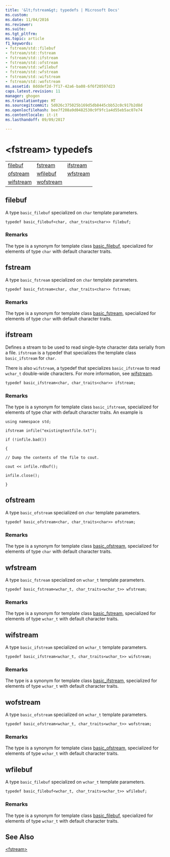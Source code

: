 ```yaml
---
title: '&lt;fstream&gt; typedefs | Microsoft Docs'
ms.custom: 
ms.date: 11/04/2016
ms.reviewer: 
ms.suite: 
ms.tgt_pltfrm: 
ms.topic: article
f1_keywords:
- fstream/std::filebuf
- fstream/std::fstream
- fstream/std::ifstream
- fstream/std::ofstream
- fstream/std::wfilebuf
- fstream/std::wfstream
- fstream/std::wifstream
- fstream/std::wofstream
ms.assetid: 8dddef2d-7f17-42a6-ba08-6f6f20597d23
caps.latest.revision: 11
manager: ghogen
ms.translationtype: MT
ms.sourcegitcommit: 5d026c375025b169d5db8445cbb52c0c917b2d8d
ms.openlocfilehash: bee7f208a9d0482530c9f9fc1a4d55eb5ac07e74
ms.contentlocale: it-it
ms.lasthandoff: 09/09/2017

---
```

# <a name="ltfstreamgt-typedefs"></a>&lt;fstream&gt; typedefs
||||  
|-|-|-|  
|[filebuf](#filebuf)|[fstream](#fstream)|[ifstream](#ifstream)|  
|[ofstream](#ofstream)|[wfilebuf](#wfilebuf)|[wfstream](#wfstream)|  
|[wifstream](#wifstream)|[wofstream](#wofstream)|  
  
##  <a name="filebuf"></a>  filebuf  
 A type `basic_filebuf` specialized on `char` template parameters.  
  
```
typedef basic_filebuf<char, char_traits<char>> filebuf;
```  
  
### <a name="remarks"></a>Remarks  
 The type is a synonym for template class [basic_filebuf](../standard-library/basic-filebuf-class.md), specialized for elements of type `char` with default character traits.  
  
##  <a name="fstream"></a>  fstream  
 A type `basic_fstream` specialized on `char` template parameters.  
  
```
typedef basic_fstream<char, char_traits<char>> fstream;
```  
  
### <a name="remarks"></a>Remarks  
 The type is a synonym for template class [basic_fstream](../standard-library/basic-fstream-class.md), specialized for elements of type `char` with default character traits.  
  
##  <a name="ifstream"></a>  ifstream  
 Defines a stream to be used to read single-byte character data serially from a file. `ifstream` is a typedef that specializes the template class `basic_ifstream` for `char`.  
  
 There is also `wifstream`, a typedef that specializes `basic_ifstream` to read `wchar_t` double-wide characters. For more information, see [wifstream](../standard-library/fstream-typedefs.md#wifstream).  
  
```
typedef basic_ifstream<char, char_traits<char>> ifstream;
```  
  
### <a name="remarks"></a>Remarks  
 The type is a synonym for template class `basic_ifstream`, specialized for elements of type char with default character traits. An example is  
  
 `using namespace std;`  
  
 `ifstream infile("existingtextfile.txt");`  
  
 `if (!infile.bad())`  
  
 `{`  
  
 `// Dump the contents of the file to cout.`  
  
 `cout << infile.rdbuf();`  
  
 `infile.close();`  
  
 `}`  
  
##  <a name="ofstream"></a>  ofstream  
 A type `basic_ofstream` specialized on `char` template parameters.  
  
```
typedef basic_ofstream<char, char_traits<char>> ofstream;
```  
  
### <a name="remarks"></a>Remarks  
 The type is a synonym for template class [basic_ofstream](../standard-library/basic-ofstream-class.md), specialized for elements of type `char` with default character traits.  
  
##  <a name="wfstream"></a>  wfstream  
 A type `basic_fstream` specialized on `wchar_t` template parameters.  
  
```
typedef basic_fstream<wchar_t, char_traits<wchar_t>> wfstream;
```  
  
### <a name="remarks"></a>Remarks  
 The type is a synonym for template class [basic_fstream](../standard-library/basic-fstream-class.md), specialized for elements of type `wchar_t` with default character traits.  
  
##  <a name="wifstream"></a>  wifstream  
 A type `basic_ifstream` specialized on `wchar_t` template parameters.  
  
```
typedef basic_ifstream<wchar_t, char_traits<wchar_t>> wifstream;
```  
  
### <a name="remarks"></a>Remarks  
 The type is a synonym for template class [basic_ifstream](../standard-library/basic-ifstream-class.md), specialized for elements of type `wchar_t` with default character traits.  
  
##  <a name="wofstream"></a>  wofstream  
 A type `basic_ofstream` specialized on `wchar_t` template parameters.  
  
```
typedef basic_ofstream<wchar_t, char_traits<wchar_t>> wofstream;
```  
  
### <a name="remarks"></a>Remarks  
 The type is a synonym for template class [basic_ofstream](../standard-library/basic-ofstream-class.md), specialized for elements of type `wchar_t` with default character traits.  
  
##  <a name="wfilebuf"></a>  wfilebuf  
 A type `basic_filebuf` specialized on `wchar_t` template parameters.  
  
```
typedef basic_filebuf<wchar_t, char_traits<wchar_t>> wfilebuf;
```  
  
### <a name="remarks"></a>Remarks  
 The type is a synonym for template class [basic_filebuf](../standard-library/basic-filebuf-class.md), specialized for elements of type `wchar_t` with default character traits.  
  
## <a name="see-also"></a>See Also  
 [\<fstream>](../standard-library/fstream.md)




